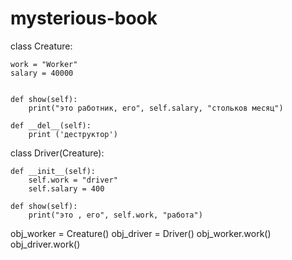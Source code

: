 # mysterious-book
class Creature:



    work = "Worker"
    salary = 40000


    def show(self):
        print("это работник, его", self.salary, "стольков месяц")

    def __del__(self):
        print ('деструктор')


class Driver(Creature):

    def __init__(self):
        self.work = "driver"
        self.salary = 400

    def show(self):
        print("это , его", self.work, "работа")

obj_worker = Creature()
obj_driver = Driver()
obj_worker.work()
obj_driver.work()


